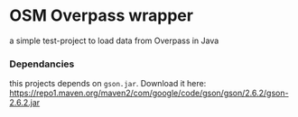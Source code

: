 # OSM Overpass wrapper

a simple test-project to load data from Overpass in Java

### Dependancies

this projects depends on `gson.jar`. Download it here: https://repo1.maven.org/maven2/com/google/code/gson/gson/2.6.2/gson-2.6.2.jar


